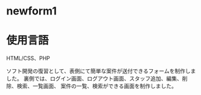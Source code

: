 # newform1

# 使用言語
HTML/CSS、PHP

ソフト開発の復習として、表側にて簡単な案件が送付できるフォームを制作しました。
裏側では、ログイン画面、ログアウト画面、スタッフ追加、編集、削除、検索、一覧画面、
案件の一覧、検索ができる画面を制作しました。
